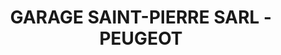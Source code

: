 ---
title: "GARAGE SAINT-PIERRE SARL - PEUGEOT"
url: /neydens/garage-saint-pierre-sarl-peugeot/
shop: Autohaus
---
